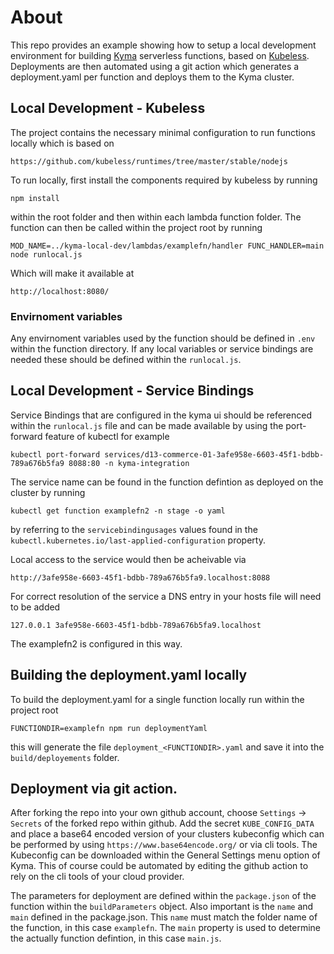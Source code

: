 # About

This repo provides an example showing how to setup a local development environment for building [Kyma](https://kyma-project.io/) serverless functions, based on [Kubeless](https://kubeless.io/). Deployments are then automated using a git action which generates a deployment.yaml per function and deploys them to the Kyma cluster.

## Local Development - Kubeless

The project contains the necessary minimal configuration to run functions locally which is based on

`https://github.com/kubeless/runtimes/tree/master/stable/nodejs`

To run locally, first install the components required by kubeless by running

`npm install`

within the root folder and then within each lambda function folder. The function can then be called within the project root by running

`MOD_NAME=../kyma-local-dev/lambdas/examplefn/handler FUNC_HANDLER=main node runlocal.js`

Which will make it available at

`http://localhost:8080/`

### Envirnoment variables

Any envirnoment variables used by the function should be defined in `.env` within the function directory. If any local variables or service bindings are needed these should be defined within the `runlocal.js`.

## Local Development - Service Bindings

Service Bindings that are configured in the kyma ui should be referenced within the `runlocal.js` file and can be made available by using the port-forward feature of kubectl for example

`kubectl port-forward services/d13-commerce-01-3afe958e-6603-45f1-bdbb-789a676b5fa9 8088:80 -n kyma-integration`

The service name can be found in the function defintion as deployed on the cluster by running

`kubectl get function examplefn2 -n stage -o yaml`

by referring to the `servicebindingusages` values found in the `kubectl.kubernetes.io/last-applied-configuration` property.

Local access to the service would then be acheivable via

`http://3afe958e-6603-45f1-bdbb-789a676b5fa9.localhost:8088`

For correct resolution of the service a DNS entry in your hosts file will need to be added

`127.0.0.1 3afe958e-6603-45f1-bdbb-789a676b5fa9.localhost`

The examplefn2 is configured in this way.

## Building the deployment.yaml locally

To build the deployment.yaml for a single function locally run within the project root

`FUNCTIONDIR=examplefn npm run deploymentYaml`

this will generate the file `deployment_<FUNCTIONDIR>.yaml` and save it into the `build/deployements` folder.

## Deployment via git action.

After forking the repo into your own github account, choose `Settings` -> `Secrets` of the forked repo within github. Add the secret `KUBE_CONFIG_DATA` and place a base64 encoded version of your clusters kubeconfig which can be performed by using `https://www.base64encode.org/` or via cli tools. The Kubeconfig can be downloaded within the General Settings menu option of Kyma. This of course could be automated by editing the github action to rely on the cli tools of your cloud provider.

The parameters for deployment are defined within the `package.json` of the function within the `buildParameters` object. Also important is the `name` and `main` defined in the package.json. This `name` must match the folder name of the function, in this case `examplefn`. The `main` property is used to determine the actually function defintion, in this case `main.js`.
